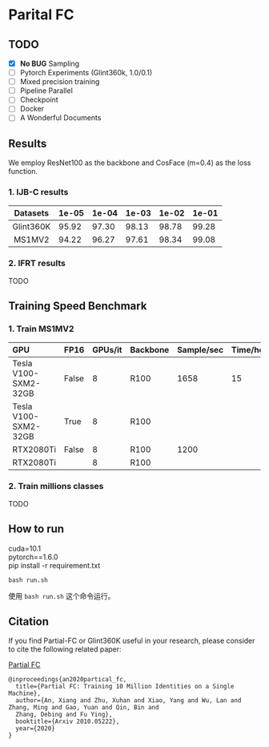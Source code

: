 # Parital FC

## TODO

- [x] **No BUG** Sampling  
- [ ] Pytorch Experiments (Glint360k, 1.0/0.1)   
- [ ] Mixed precision training  
- [ ] Pipeline Parallel  
- [ ] Checkpoint  
- [ ] Docker  
- [ ] A Wonderful Documents  

## Results
We employ ResNet100 as the backbone and CosFace (m=0.4) as the loss function.

### 1. IJB-C results

|   Datasets   | 1e-05 | 1e-04 | 1e-03 | 1e-02 | 1e-01 |
| :---:        | :---  | :---  | :---  | :---  | :---  | 
| Glint360K    | 95.92 | 97.30 | 98.13 | 98.78 | 99.28 |
| MS1MV2       | 94.22 | 96.27 | 97.61 | 98.34 | 99.08 |

### 2. IFRT results

TODO

## Training Speed Benchmark
### 1. Train MS1MV2
|   GPU                   | FP16  | GPUs/it  | Backbone | Sample/sec | Time/hours |
| :---                    | :---  | :---     | :---     | :---       | :---       | 
| Tesla V100-SXM2-32GB    | False | 8        | R100     | 1658       | 15         |
| Tesla V100-SXM2-32GB    | True  | 8        | R100     |            |            |
| RTX2080Ti               | False | 8        | R100     | 1200       |            | 
| RTX2080Ti               |       | 8        | R100     |            |            | 

### 2. Train millions classes
TODO

## How to run
cuda=10.1  
pytorch==1.6.0  
pip install -r requirement.txt  

```shell
bash run.sh
```
使用 `bash run.sh` 这个命令运行。


## Citation
If you find Partial-FC or Glint360K useful in your research, please consider to cite the following related paper: 

[Partial FC](https://arxiv.org/abs/2010.05222)
```
@inproceedings{an2020partical_fc,
  title={Partial FC: Training 10 Million Identities on a Single Machine},
  author={An, Xiang and Zhu, Xuhan and Xiao, Yang and Wu, Lan and Zhang, Ming and Gao, Yuan and Qin, Bin and
  Zhang, Debing and Fu Ying},
  booktitle={Arxiv 2010.05222},
  year={2020}
}
```
